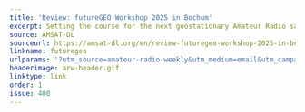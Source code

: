 ```yaml
---
title: 'Review: futureGEO Workshop 2025 in Bochum'
excerpt: Setting the course for the next geostationary Amateur Radio satellite.
source: AMSAT-DL
sourceurl: https://amsat-dl.org/en/review-futuregeo-workshop-2025-in-bochum/
linkname: futuregeo
urlparams: '?utm_source=amateur-radio-weekly&utm_medium=email&utm_campaign=newsletter'
headerimage: arw-header.gif
linktype: link
order: 1
issue: 400
---
```

